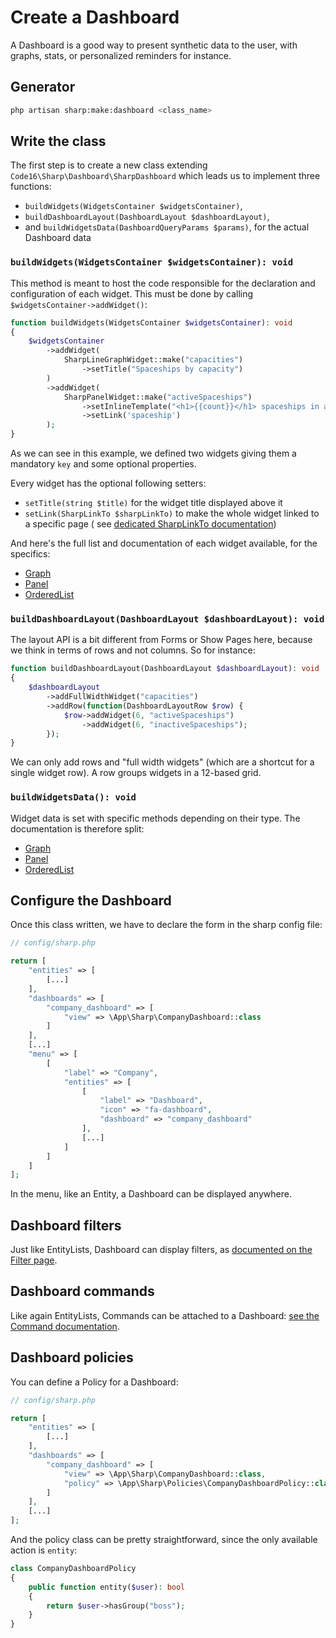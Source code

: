 # Create a Dashboard

A Dashboard is a good way to present synthetic data to the user, with graphs, stats, or personalized reminders for instance.

## Generator

```bash
php artisan sharp:make:dashboard <class_name>
```

## Write the class

The first step is to create a new class extending `Code16\Sharp\Dashboard\SharpDashboard` which leads us to implement
three functions:

- `buildWidgets(WidgetsContainer $widgetsContainer)`,
- `buildDashboardLayout(DashboardLayout $dashboardLayout)`,
- and `buildWidgetsData(DashboardQueryParams $params)`, for the actual Dashboard data

### `buildWidgets(WidgetsContainer $widgetsContainer): void`

This method is meant to host the code responsible for the declaration and configuration of each widget. This must be
done by calling `$widgetsContainer->addWidget()`:

```php
function buildWidgets(WidgetsContainer $widgetsContainer): void
{
    $widgetsContainer
        ->addWidget(
            SharpLineGraphWidget::make("capacities")
                ->setTitle("Spaceships by capacity")
        )
        ->addWidget(
            SharpPanelWidget::make("activeSpaceships")
                ->setInlineTemplate("<h1>{{count}}</h1> spaceships in activity")
                ->setLink('spaceship')
        );
}
```

As we can see in this example, we defined two widgets giving them a mandatory `key` and some optional properties.

Every widget has the optional following setters:

- `setTitle(string $title)` for the widget title displayed above it
- `setLink(SharpLinkTo $sharpLinkTo)` to make the whole widget linked to a specific page (
  see [dedicated SharpLinkTo documentation](link-to.md))

And here's the full list and documentation of each widget available, for the specifics:

- [Graph](dashboard-widgets/graph.md)
- [Panel](dashboard-widgets/panel.md)
- [OrderedList](dashboard-widgets/ordered-list.md)

### `buildDashboardLayout(DashboardLayout $dashboardLayout): void`

The layout API is a bit different from Forms or Show Pages here, because we think in terms of rows and not columns. So
for instance:

```php
function buildDashboardLayout(DashboardLayout $dashboardLayout): void
{
    $dashboardLayout
        ->addFullWidthWidget("capacities")
        ->addRow(function(DashboardLayoutRow $row) {
            $row->addWidget(6, "activeSpaceships")
                ->addWidget(6, "inactiveSpaceships");
        });
}
```

We can only add rows and "full width widgets" (which are a shortcut for a single widget row). A row groups widgets in a 12-based grid.

### `buildWidgetsData(): void`

Widget data is set with specific methods depending on their type. The documentation is therefore split:

- [Graph](dashboard-widgets/graph.md)
- [Panel](dashboard-widgets/panel.md)
- [OrderedList](dashboard-widgets/ordered-list.md)

## Configure the Dashboard

Once this class written, we have to declare the form in the sharp config file:

```php
// config/sharp.php

return [
    "entities" => [
        [...]
    ],
    "dashboards" => [
        "company_dashboard" => [
            "view" => \App\Sharp\CompanyDashboard::class
        ]
    ],
    [...]
    "menu" => [
        [
            "label" => "Company",
            "entities" => [
                [
                    "label" => "Dashboard",
                    "icon" => "fa-dashboard",
                    "dashboard" => "company_dashboard"
                ],
                [...]
            ]
        ]
    ]
];
```

In the menu, like an Entity, a Dashboard can be displayed anywhere.

## Dashboard filters

Just like EntityLists, Dashboard can display filters, as [documented on the Filter page](filters.md).

## Dashboard commands

Like again EntityLists, Commands can be attached to a Dashboard: [see the Command documentation](commands.md).

## Dashboard policies

You can define a Policy for a Dashboard:

```php
// config/sharp.php

return [
    "entities" => [
        [...]
    ],
    "dashboards" => [
        "company_dashboard" => [
            "view" => \App\Sharp\CompanyDashboard::class,
            "policy" => \App\Sharp\Policies\CompanyDashboardPolicy::class,
        ]
    ],
    [...]
];
```

And the policy class can be pretty straightforward, since the only available action is `entity`:

```php
class CompanyDashboardPolicy
{
    public function entity($user): bool
    {
        return $user->hasGroup("boss");
    }
}
```

